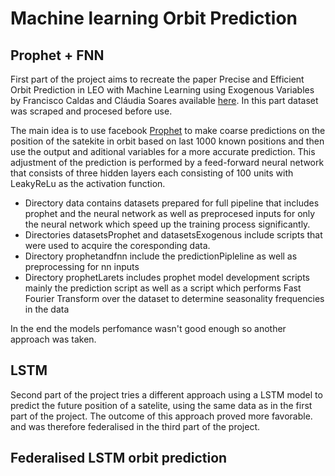 # Machine learning Orbit Prediction

## Prophet + FNN
First part of the project aims to recreate the paper Precise and Efficient Orbit Prediction in LEO with Machine Learning using Exogenous Variables by Francisco Caldas and Cláudia Soares available [here](https://arxiv.org/abs/2407.11026).
In this part dataset was scraped and procesed before use.

The main idea is to use facebook [Prophet](https://facebook.github.io/prophet/) to make coarse predictions on the position of the satekite in orbit based on last 1000 known positions and then use the output and aditional variables for a more accurate prediction. This adjustment of the prediction is performed by a feed-forward neural network that consists of three hidden layers each consisting of 100 units with LeakyReLu as the activation function. 


- Directory data contains datasets prepared for full pipeline that includes prophet and the neural network as well as preprocesed inputs for only the neural network which speed up the training process significantly.
- Directories datasetsProphet and datasetsExogenous include scripts that were used to acquire the coresponding data.
- Directory prophetandfnn include the predictionPipleline as well as preprocessing for nn inputs
- Directory  prophetLarets includes prophet model development scripts mainly the prediction script as well as a script which performs Fast Fourier Transform over the dataset to determine seasonality frequencies in the data

In the end the models perfomance wasn't good enough so another approach was taken.

## LSTM
Second part of the project tries a different approach using a LSTM model to predict the future position of a satelite, using the same data as in the first part of the project. The outcome of this approach proved more favorable. and was therefore federalised in the third part of the project.


## Federalised LSTM orbit prediction
